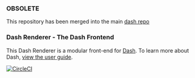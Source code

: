 ### OBSOLETE

This repository has been merged into the main [dash repo](https://github.com/plotly/dash)


### Dash Renderer - The Dash Frontend

This Dash Renderer is a modular front-end for [Dash](https://plot.ly/products/dash). To learn more about Dash, [view the user guide](https://plot.ly/dash).

[![CircleCI](https://circleci.com/gh/plotly/dash-renderer.svg?style=svg)](https://circleci.com/gh/plotly/dash-renderer)

